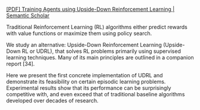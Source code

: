 [[PDF] Training Agents using Upside-Down Reinforcement Learning | Semantic Scholar](https://www.semanticscholar.org/paper/Training-Agents-using-Upside-Down-Reinforcement-Srivastava-Shyam/7a7a7847041e7b25febb1491d65d842a6c65927e)

Traditional Reinforcement Learning (RL) algorithms either predict rewards with value functions or maximize them using policy search. 

We study an alternative: Upside-Down Reinforcement Learning (Upside-Down RL or UDRL), that solves RL problems primarily using supervised learning techniques. Many of its main principles are outlined in a companion report [34]. 

Here we present the first concrete implementation of UDRL and demonstrate its feasibility on certain episodic learning problems. Experimental results show that its performance can be surprisingly competitive with, and even exceed that of traditional baseline algorithms developed over decades of research.